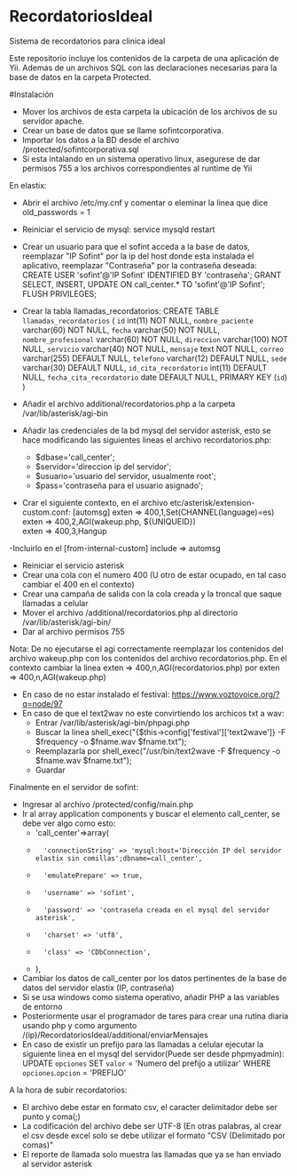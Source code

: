 # RecordatoriosIdeal
Sistema de recordatorios para clinica ideal 

Este repositorio incluye los contenidos de la carpeta de una aplicación de Yii.
Ademas de un archivos SQL con las declaraciones necesarias para la base de datos en la carpeta Protected.

#Instalación

- Mover los archivos de esta carpeta la ubicación de los archivos de su servidor apache.
- Crear un base de datos que se llame sofintcorporativa.
- Importar los datos a la BD desde el archivo /protected/sofintcorporativa.sql
- Si esta intalando en un sistema operativo linux, asegurese de dar permisos 755 a los archivos correspondientes al runtime de Yii 

En elastix:
- Abrir el archivo /etc/my.cnf y comentar o eleminar la linea que dice old_passwords = 1
- Reiniciar el servicio de mysql: service mysqld restart
- Crear un usuario para que el sofint acceda a la base de datos, reemplazar "IP Sofint" por la ip del host donde esta instalada el aplicativo, reemplazar "Contraseña" por la contraseña deseada: 
CREATE USER 'sofint'@'IP Sofint' IDENTIFIED BY 'contraseña';
GRANT SELECT, INSERT, UPDATE ON call_center.* TO 'sofint'@'IP Sofint';
FLUSH PRIVILEGES;

- Crear la tabla llamadas_recordatorios: 
 CREATE TABLE `llamadas_recordatorios` (
  `id` int(11) NOT NULL,
  `nombre_paciente` varchar(60) NOT NULL,
  `fecha` varchar(50) NOT NULL,
  `nombre_profesional` varchar(60) NOT NULL,
  `direccion` varchar(100) NOT NULL,
  `servicio` varchar(40) NOT NULL,
  `mensaje` text NOT NULL,
  `correo` varchar(255) DEFAULT NULL,
  `telefono` varchar(12) DEFAULT NULL,
  `sede` varchar(30) DEFAULT NULL,
  `id_cita_recordatorio` int(11) DEFAULT NULL,
  `fecha_cita_recordatorio` date DEFAULT NULL,
  PRIMARY KEY (`id`)
)

- Añadir el archivo additional/recordatorios.php a la carpeta /var/lib/asterisk/agi-bin 
- Añadir las credenciales de la bd mysql del servidor asterisk, esto se hace modificando las siguientes lineas el archivo recordatorios.php:
	- $dbase='call_center';
	- $servidor='direccion ip del servidor';
	- $usuario='usuario del servidor, usualmente root';
	- $pass='contraseña para el usuario asignado';
	
- Crar el siguiente contexto, en el archivo etc/asterisk/extension-custom.conf: 
[automsg] 
exten => 400,1,Set(CHANNEL(language)=es) 
exten => 400,2,AGI(wakeup.php, ${UNIQUEID})  
exten => 400,3,Hangup 

-Incluirlo en el [from-internal-custom] 
include => automsg

- Reiniciar el servicio asterisk
- Crear una cola con el numero 400 (U otro de estar ocupado, en tal caso cambiar el 400 en el contexto)
- Crear una campaña de salida con la cola creada y la troncal que saque llamadas a celular
- Mover el archivo /additional/recordatorios.php al directorio /var/lib/asterisk/agi-bin/
- Dar al archivo permisos 755

Nota: De no ejecutarse el agi correctamente reemplazar los contenidos del archivo wakeup.php con los contenidos del archivo recordatorios.php.
En el contexto cambiar la linea exten => 400,n,AGI(recordatorios.php) por exten => 400,n,AGI(wakeup.php)

- En caso de no estar instalado el festival: https://www.voztovoice.org/?q=node/97
- En caso de que el text2wav no este convirtiendo los archicos txt a wav: 
	* Entrar /var/lib/asterisk/agi-bin/phpagi.php
	* Buscar la linea shell_exec("{$this->config['festival']['text2wave']} -F $frequency -o $fname.wav $fname.txt");
	* Reemplazarla por shell_exec("/usr/bin/text2wave -F $frequency -o $fname.wav $fname.txt");
	* Guardar

Finalmente en el servidor de sofint:
- Ingresar al archivo /protected/config/main.php
- Ir al array application components y buscar el elemento call_center, se debe ver algo como esto:
	- 'call_center'=>array(
	-		'connectionString' => 'mysql:host='Dirección IP del servidor elastix sin comillas';dbname=call_center',
	-		'emulatePrepare' => true,
	-		'username' => 'sofint',
	-		'password' => 'contraseña creada en el mysql del servidor asterisk',
	-		'charset' => 'utf8',
	-		'class' => 'CDbConnection',
	-	),
- Cambiar los datos de call_center por los datos pertinentes de la base de datos del servidor elastix (IP, contraseña)
- Si se usa windows como sistema operativo, añadir PHP a las variables de entorno
- Posteriormente usar el programador de tares para crear una rutina diaria usando php y como argumento /(ip)/RecordatoriosIdeal/additional/enviarMensajes
- En caso de existir un prefijo para las llamadas a celular ejecutar la siguiente linea en el mysql del servidor(Puede ser desde phpmyadmin): UPDATE `opciones` SET `valor` = 'Numero del prefijo a utilizar' WHERE `opciones`.`opcion` = 'PREFIJO'

A la hora de subir recordatorios:
- El archivo debe estar en formato csv, el caracter delimitador debe ser punto y coma(;)
- La codificación del archivo debe ser UTF-8 (En otras palabras, al crear el csv desde excel solo se debe utilizar el formato "CSV (Delimitado por comas)"
- El reporte de llamada solo muestra las llamadas que ya se han enviado al servidor asterisk 
